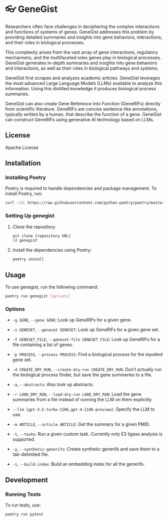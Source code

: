 # 👓 GeneGist

Researchers often face challenges in deciphering the complex interactions and functions of systems of genes. GeneGist addresses this problem by providing detailed summaries and insights into gene behaviors, interactions, and their roles in biological processes. 

This complexity arises from the vast array of gene interactions, regulatory mechanisms, and the multifaceted roles genes play in biological processes. GeneGist generates in-depth summaries and insights into gene behaviors and interactions, as well as their roles in biological pathways and systems.

GeneGist first scrapes and analyzes academic articles. GeneGist leverages the most advanced Large Language Models (LLMs) available to analyze this information. Using this distilled knowledge it produces biological process summaries. 

GeneGist can also create Gene Reference Into Function (GeneRIFs) directly from scientific literature. GeneRIFs are concise sentence-like annotations, typically written by a human, that describe the function of a gene. GeneGist can construct GeneRIFs using generative AI technology based on LLMs.

## License
Apache License

## Installation

### Installing Poetry
Poetry is required to handle dependencies and package management. To install Poetry, run:

```bash
curl -sSL https://raw.githubusercontent.com/python-poetry/poetry/master/get-poetry.py | python -
```

### Setting Up genegist
1. Clone the repository:

   ```bash
   git clone [repository URL]
   cd genegist
   ```

2. Install the dependencies using Poetry:

   ```bash
   poetry install
   ```

## Usage

To use genegist, run the following command:

```bash
poetry run genegist [options]
```

### Options

- `-g GENE`, `--gene GENE`: 
  Look up GeneRIFs for a given gene.

- `-s GENESET`, `--geneset GENESET`: 
  Look up GeneRIFs for a given gene set.

- `-f GENESET_FILE`, `--geneset-file GENESET_FILE`: 
  Look up GeneRIFs for a file containing a list of genes.

- `-p PROCESS`, `--process PROCESS`: 
  Find a biological process for the inputted gene set.

- `-d CREATE_DRY_RUN`, `--create-dry-run CREATE_DRY_RUN`: 
  Don't actually run the biological process finder, but save the gene summaries to a file.

- `-a`, `--abstracts`: 
  Also look up abstracts.

- `-r LOAD_DRY_RUN`, `--load-dry-run LOAD_DRY_RUN`: 
  Load the gene summaries from a file instead of running the LLM on them explicitly.

- `--llm {gpt-3.5-turbo-1106,gpt-4-1106-preview}`: 
  Specify the LLM to use.

- `-m ARTICLE`, `--article ARTICLE`: 
  Get the summary for a given PMID.

- `-t`, `--tasks`: 
  Run a given custom task. Currently only E3 ligase analysis is supported.

- `-y`, `--synthetic-generifs`: 
  Create synthetic generifs and save them to a tab-delimited file.

- `-i`, `--build-index`:
   Build an embedding index for all the generifs.


## Development

### Running Tests
To run tests, use:

```bash
poetry run pytest
```